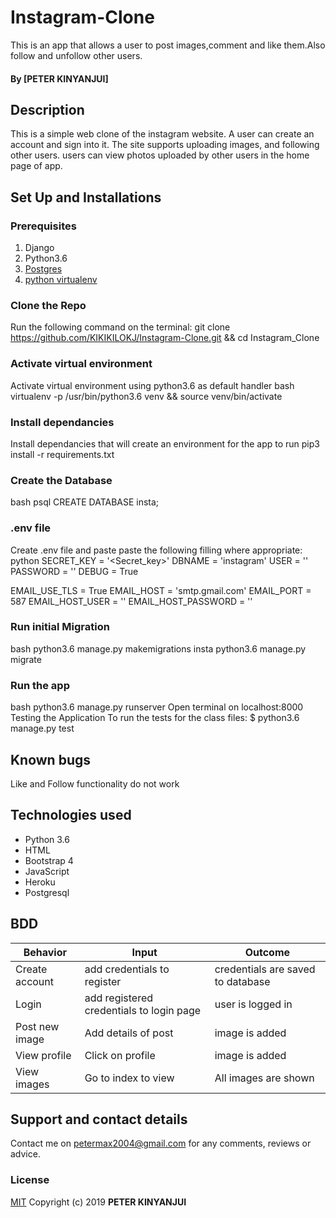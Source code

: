 # Instagram-Clone
This is an app that allows a user to post images,comment and like them.Also follow and unfollow other users.

#### By **[PETER KINYANJUI]**
## Description
This is a simple web clone of the instagram website. A user can create an account and sign into it.
The site supports uploading images, and following other users.
users can view photos uploaded by other users in the home page of app.
## Set Up and Installations
### Prerequisites
1. Django
2. Python3.6
3. [Postgres](https://www.postgresql.org/download/)
4. [python virtualenv](https://gist.github.com/Geoyi/d9fab4f609e9f75941946be45000632b)
### Clone the Repo
Run the following command on the terminal:
git clone https://github.com/KIKIKILOKJ/Instagram-Clone.git && cd Instagram_Clone
### Activate virtual environment
Activate virtual environment using python3.6 as default handler
bash
virtualenv -p /usr/bin/python3.6 venv && source venv/bin/activate
### Install dependancies
Install dependancies that will create an environment for the app to run
pip3 install -r requirements.txt
### Create the Database
bash
psql
CREATE DATABASE insta;
### .env file
Create .env file and paste paste the following filling where appropriate:
python
SECRET_KEY = '<Secret_key>'
DBNAME = 'instagram'
USER = '<Username>'
PASSWORD = '<password>'
DEBUG = True

EMAIL_USE_TLS = True
EMAIL_HOST = 'smtp.gmail.com'
EMAIL_PORT = 587
EMAIL_HOST_USER = '<your-email>'
EMAIL_HOST_PASSWORD = '<your-password>'
### Run initial Migration
bash
python3.6 manage.py makemigrations insta
python3.6 manage.py migrate
### Run the app
bash
python3.6 manage.py runserver
Open terminal on localhost:8000
Testing the Application
To run the tests for the class files:
   $ python3.6 manage.py test
## Known bugs
Like and Follow functionality do not work
## Technologies used
   - Python 3.6
   - HTML
   - Bootstrap 4
   - JavaScript
   - Heroku
   - Postgresql
## BDD
| Behavior           | Input                 | Outcome                            |
| -------------------|-----------------------| -----------------------------------|
| Create account       | add credentials to register | credentials are saved to database         |
|Login| add registered credentials to login page   |    user is logged in   |
|Post new image      | Add details of post  | image is added         |
|View profile       | Click on profile  | image is added         |
|View images       |Go to index to view  | All images are shown         |
## Support and contact details
Contact me on petermax2004@gmail.com for any comments, reviews or advice.
### License
[MIT](LICENSE)
Copyright (c) 2019 **PETER KINYANJUI**

